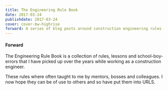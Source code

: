 ```yaml
---
title: The Engineering Rule Book
date: 2017-03-24
publishdate: 2017-03-24
cover: cover-bw-highrise
forward: A series of blog posts around construction engineering rules
---
```


#### Forward

The Engineering Rule Book is a collection of rules, lessons and school-boy-errors that I have picked up over the years while working as a construction engineer.

These rules where often taught to me by mentors, bosses and colleagues. I now hope they can be of use to others and so have put them into URLS.